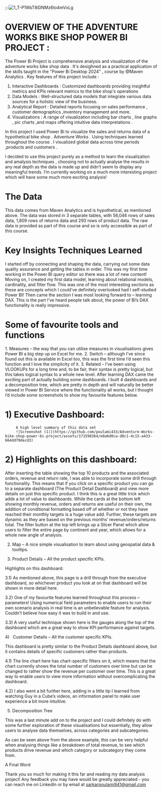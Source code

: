  ;::![1_T-P1WsT8iDNMz6Io4mVxLg](https://github.com/poulami433/Adventure-Works-bike-shop-power-bi-project/assets/171598364/8cb0f4de-077a-4109-bdbe-cfdc2d844a44)
# OVERVIEW OF THE ADVENTURE WORKS BIKE SHOP POWER BI PROJECT :

The Power Bi Project is comprehensive analysis and visualization of the adventure works bike shop data . It's desighned as a practical application of the skills taught in the "Power Bi Desktop 2024" , course by @Maven Analytics  . Key features of this project include :

1. Interactive Dashboards : Customized dashboards providing insightful metrics and KPIs relevant metrics to the bike shop's operations
2. Data Models : Well-structured data models that integrate various data sources for a holistic view of the business.
3. Analytical Report : Detailed reports focusing on sales performance , customer demographics ,inventory management and more.
4. Visualizations : A range of visualization including bar charts , line graphs , pic charts ,and maps offering intuitive data interpretations .

  In this project I used Power Bi to visualize the sales and returns data of a hypothetical bike shop . Adventure Works . Using techniques learned throughout the course . I visualized global data across time periods ,products and customers . 

  I decided to use this project purely as a method to learn the visualization and amalysis techniques , choosing not to actually analyse the results in any real depth as the data is made up and didn’t seem to display any meaningful trends. I’m currently working on a much more interesting project which will have some much more exciting analysis! 

 # The Data

 This data comes from Maven Analytics and is hypothetical, as mentioned above. The data was stored in 3 separate tables, with 56,046 rows of sales data, 1,809 rows of returns data and 293 rows of product data. The raw data is provided as part of this course and so is only accessible as part of this course. 

 # Key Insights Techniques Learned 

 I started off by connecting and shaping the data, carrying out some data quality assurance and getting the tables in order. This was my first time working in the Power BI query editor so there was a lot of new content! Moving on, I created my first data model, learning about relational models, cardinality, and filter flow. This was one of the most interesting sections as these are concepts which I could’ve definitely overlooked had I self-studied Power BI! 
 Then came the section I was most looking forward to – learning DAX. This is the part I’ve heard people talk about, the power of BI’s DAX functionality is really impressive. 

 # Some of favourite tools and functions 

 1. Measures – the way that you can utilise measures in visualisations gives Power BI a big step up on Excel for me. 
 2. Switch – although I’ve since found out this is available in Excel too, this was the first time I’d seen this function and I love the simplicity of it. 
 3. Related – I’ve been using VLOOKUPs for a long time and, to be fair, their syntax is pretty logical, but this takes logical syntax to a whole new level. 
 After learning DAX came the exciting part of actually building some dashboards. I built 4 dashboards and a decomposition tree, which are pretty in depth and will naturally be better viewed in Power BI Service where the functionality all works, but I thought I’d include some screenshots to show my favourite features below.

 # 1) Executive Dashboard: 
         A high level summary of this data set 
         ![Screenshot (1)](https://github.com/poulami433/Adventure-Works-bike-shop-power-bi-project/assets/171598364/e8a6d0ca-d8c1-4c15-a433-664dd79decd3)
 # 2) Highlights on this dashboard: 
  After inserting the table showing the top 10 products and the associated orders, revenue and return rate, I was able to incorporate some drill through functionality. This means that if you click on a specific product you can go to a separate dashboard (The Product Detail Dashboard) and view more details on just this specific product. I think this is a great little trick which adds a lot of value to dashboards. 
While the cards at the bottom left showing monthly revenue, orders and returns are useful on their own, the addition of conditional formatting based off of whether or not they have reached their monthly targets is a huge value add. Further, these targets are dynamic as they are based on the previous months’ revenue/orders/returns total.
The filter button at the top left brings up a Slicer Panel which allow users to filter the entire page by continent and year, which allows for a whole new angle of analysis.

2) Map – A nice simple visualisation to learn about using geospatial data & tooltips.

3) Product Details – All the product specific KPIs.

Highlights on this dashboard:

3.1) As mentioned above, this page is a drill through from the executive dashboard, so whichever product you look at on that dashboard will be shown in more detail here. 

3.2) One of my favourite features learned throughout this process – parameters! Using numerical field parameters to enable users to run their own scenario analysis in real time is an unbelievable feature for analysis. Couldn’t believe how easy it was to build in and use.

3.3) A very useful technique shown here is the gauges along the top of the dashboard which are a great way to show KPI performance against targets.

4)   Customer Details – All the customer specific KPIs.

This dashboard is pretty similar to the Product Details dashboard above, but it contains details of specific customers rather than products. 

4.1) The line chart here has chart-specific filters on it, which means that the chart currently shows the total number of customers over time but can be changed to rather show the revenue per customer over time. This is a great way to enable users to view more information without overcomplicating the dashboard. 

4.2) I also went a bit further here, adding in a little tip I learned from watching Guy in a Cube’s videos, an information panel to make user experience a bit more intuitive.

5) Decomposition Tree

This was a last minute add on to the project and I could definitely do with some further exploration of these visualisations but essentially, they allow users to analyse data themselves, across categories and subcategories. 

As can be seen above from the above example, this can be very helpful when analysing things like a breakdown of total revenue, to see which products drive revenue and which category or subcategory they come from. 

A Final Word

Thank you so much for making it this far and reading my data analysis project! Any feedback you may have would be greatly appreciated - you can reach me on LinkedIn or by email at sarkarpoulami941@gmail.com




         

         
 
